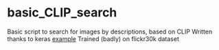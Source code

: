 # basic_CLIP_search
Basic script to search for images by descriptions, based on CLIP
Written thanks to keras [example](https://keras.io/examples/nlp/nl_image_search/)
Trained (badly) on flickr30k dataset
